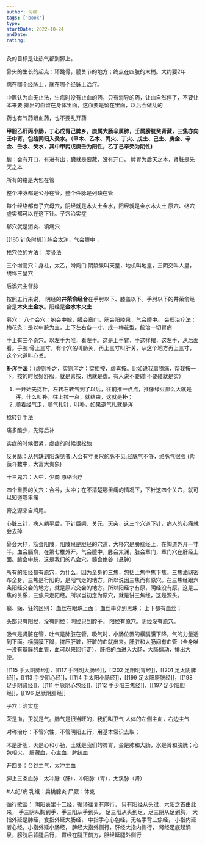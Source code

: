 ```yaml
---
author: 何柳
tags: ['book']
type: 
startDate: 2022-10-24
endDate:
rating: 
---
```


灸的目标是让热气都到脚上。

骨头的生长的起点：环跳骨，髋关节的地方；终点在四肢的末梢。大约要2年

病在哪个经脉上，就在哪个经脉上治疗。

中医认为血无止法，生病时没有止血的药，只有消导的药，让血自然停了，不要让本来要
排出的血留在身体里面，这血要是留在里面，以后会做乱的

药也有气药跟血药，也不要乱开药

**甲胆乙肝丙小肠，丁心戊胃己脾乡，庚属大肠辛属肺，壬属膀胱癸肾藏，三焦亦向壬中寄，包络同归入癸水。（甲木、乙木、丙火、丁火、戊土、己土、庚金、辛金、壬水、癸水，其中甲丙戊庚壬为阳性，乙丁己辛癸为阴性)**

腑：会有开口，有进有出；臓就是要藏，没有开口。
脾胃为后天之本，肾脏是先天之本

所有的络是大包在管

整个冲脉都是公孙在管，整个任脉是列缺在管

每个经络都有子穴母穴，阴经就是木火土金水，阳经就是金水木火土
原穴、络穴虚实都可以在这下针。子穴治实症

郗穴就是消炎、镇痛穴

[[185 针灸时机]]
脉会太渊，气会膻中；

找穴位的方法：
度骨法

三个增高穴：身柱，太乙，滑肉门
阴陵泉叫天皇，地机叫地皇，三阴交叫人皇，统称三皇穴

后溪穴主督脉


按照五行来说，
阴经的**井荣俞经合**在手肘以下、膝盖以下。手肘以下的井荣俞经合是**木火土金水**。阳经是**金水木火土**

募穴：
八个会穴：腑会中脘，臓会章门，筋会阳陵泉，气会膻中。
会郄治疗法：
梅花灸：是以中脘为主，上下左右各一寸，成一梅花型，统治一切胃病 


手上有三个奇穴。以左手为准，看左手。这是上手臂，手这样摆，这左手，从后面看。手腕
骨上三寸，有个穴名叫肠关，再上三寸叫肝关，从这个地方再上三寸，这个穴道叫心关。




**补泻手法**：（虚则补之，实则泻之；实拒按，虚喜按。比如说我肩膀痛，帮我按一下，按的时候好舒服，就是喜按，也就是虚。有人说不要碰!不要碰就是实）
1. 一开始先捻针，左转右转气到了以后，往前推一点点，推像绿豆那么大就是**泻**。什么叫补，往上拉一点，就结束，这就是**补**；
2. 顺着经气走，顺气扎针，叫补，如果逆气扎就是泻

捻转针手法

痛多酸少，先泻后补

实症的时候很紧，虚症的时候很松弛


反关脉：从列缺到阳溪见者;人会有寸关尺的脉不见;经脉气不够，络脉气很强
(紫薇斗数中，大富大贵象)

十三鬼穴：人中，少商
原络治疗

四个重要的关穴：合谷，太冲；在不清楚哪里痛的情况下，下针这四个关穴，就可以知道哪里痛

膏之源来自鸠尾。

心脏三针，病人躺平后，下针巨阙、关元、天突，这三个穴道下针，病人的心痛就会去掉


骨会大杼，筋会阳陵，阳陵泉是胆经的穴道，大杼穴是膀胱经上，在陶道外开一寸半。血会膈俞，在第七椎外开。气会膻中，脉会太渊，脏会章门，章门穴在肝经上面。腑会中脘，这是我们的八会穴。髓会绝谷（悬钟）

所有的阳经都有原穴，为什么，因为全身的三焦，包括上焦中焦下焦。三焦油网密布全身，三焦是行阳的，是阳气走的地方。所以说因三焦而有原穴。在三焦经跟六条阳经交会的地方，就是原穴交会的地方。所以阳经才有原，阴经没有原。这是三焦的关系，三焦只走阳经。所以当初定为原穴，就是讲三焦经，这是源头。


癫、痫、狂的区别：
血丝在眼珠上面；
血丝串穿到黑珠；
上下都有血丝；


头部只有阳经，没有阴经；阴经只到脖子。
阳经有原穴。阴经没有原穴。

吸气是肾脏在管，吐气是肺脏在管。吸气时，小肠位置的横膈膜下降，气的力量透到下面。横膈膜下降，挤压肝脏，肝脏的血就出来。肝脏和大肠间有血管（全身唯一没有瓣膜的血管，血可以来回行走），肝脏的血进入大肠，大肠蠕动，排出大便。

[[115 手太阴肺经]]，[[117 手阳明大肠经]]，[[202 足阳明胃经]]，[[201 足太阴脾经]]，[[113 手少阴心经]]，[[114 手太阳小肠经]]，[[199 足太阳膀胱经]]，[[198 足少阴肾经]]，[[111 手厥阴心包经]]，[[112 手少阳三焦经]]，[[197 足少阳胆经]]，[[196 足厥阴肝经]]

子穴：治实症

荣是血，卫就是气。肺气是很当旺的，我们叫卫气
人体的左侧主血，右边主气

对称治疗：不管穴性，不管阴阳五行，用基本常识去取；

木是肝胆，火是心和小肠，土就是我们的脾胃，金是肺和大肠，水是肾和膀胱；心包相火，
肝藏血，心主血，脾统血

开四关：合谷主气，太冲主血

脚上三条血脉：太冲脉（肝），冲阳脉（胃），太溪脉（肾）


#人纪/病
乳蛾：扁桃腺炎
尸厥：休克



循行歌谣：
阴阳表里十二经，循环往复有序行，
只有阳经从头过，六阳之首由此来，
手三阴从胸到手，手三阳从手到头，
足三阳从头到足，足三阴从足到胸，
大指外延是肺经，食指外延大肠经，
中指手心心包经，无名手背三焦经，
小指内延者心经，小指外延小肠经，
脾经大指外侧行，肝经大指内侧行，
肾经足底起涌泉，膀胱后背腿后行，
胃经在腿正前方，胆经延腿外侧行







































